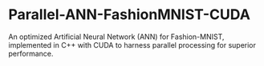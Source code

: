 # Parallel-ANN-FashionMNIST-CUDA
An optimized Artificial Neural Network (ANN) for Fashion-MNIST, implemented in C++ with CUDA to harness parallel processing for superior performance.
